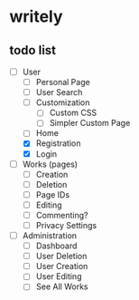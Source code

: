 # writely
## todo list
- [ ] User
  - [ ] Personal Page
  - [ ] User Search
  - [ ] Customization
    - [ ] Custom CSS
    - [ ] Simpler Custom Page
  - [ ] Home
  - [x] Registration
  - [x] Login
- [ ] Works (pages)
  - [ ] Creation
  - [ ] Deletion
  - [ ] Page IDs
  - [ ] Editing
  - [ ] Commenting?
  - [ ] Privacy Settings
- [ ] Administration
  - [ ] Dashboard
  - [ ] User Deletion
  - [ ] User Creation
  - [ ] User Editing
  - [ ] See All Works